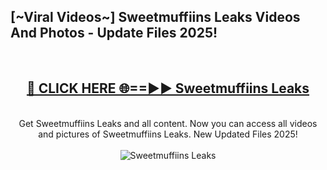 <h2>[~Viral Videos~] Sweetmuffiins Leaks Videos And Photos - Update Files 2025!</h2>
<br>
<div align="center">
<h2><a href="https://top-ai-tools.click/QrbHav" rel="nofollow">🔴 CLICK HERE 🌐==►► Sweetmuffiins Leaks</a></h2>
<br>
Get Sweetmuffiins Leaks and all content. Now you can access all videos and pictures of Sweetmuffiins Leaks. New Updated Files 2025!
<br>
<br>
<a href="https://top-ai-tools.click/QrbHav" rel="nofollow" data-target="animated-image.originalLink"><img src="https://i.ibb.co.com/WyWwxjT/player-gif2.gif" alt="Sweetmuffiins Leaks" style="max-width: 100%; display: inline-block;" data-target="animated-image.originalImage"></a>
</div>
<br>